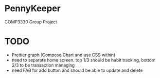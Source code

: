 # PennyKeeper
COMP3330 Group Project


# TODO
- Prettier graph (Compose Chart and use CSS within)
- need to separate home screen. top 1/3 should be habit tracking, bottom 2/3 to be transaction managing
- need FAB for add button and should be able to update and delete

